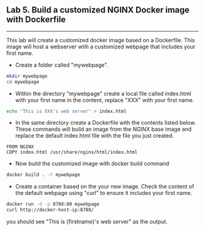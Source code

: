 ## Lab 5. Build a customized NGINX Docker image with Dockerfile
___
This lab will create a customized docker image based on a Dockerfile. This image will host a webserver wtih a customized webpage that includes your first name.

* Create a folder called "mywebpage".

```bash
mkdir mywebpage
cd mywebpage
```

* Within the directory "mywebpage" create a local file called index.html with your first name in the content, replace "XXX" with your first name.

```bash
echo "This is XXX's web server" > index.html
```

* In the same directory create a Dockerfile with the contents listed below.  These commands will build an image from the NGINX base image and replace the default index.html file with the file you just created.

```
FROM NGINX
COPY index.html /usr/share/nginx/html/index.html
```

* Now build the customized image with docker build command

```bash
docker build . -t mywebpage
```

* Create a container based on the your new image.  Check the content of the default webpage using "curl" to ensure it includes your first name.

```bash
docker run -d -p 8788:80 mywebpage
curl http://docker-host-ip:8788/
```

you should see "This is {firstname}'s web server" as the output.
